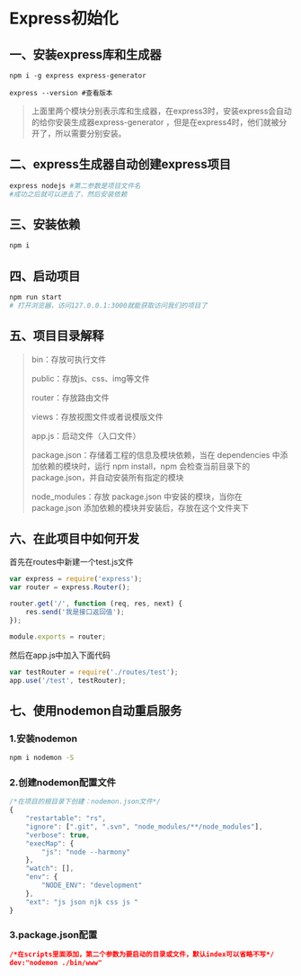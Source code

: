 # Express初始化

## 一、安装express库和生成器

```shell
npm i -g express express-generator

express --version #查看版本
```

>  上面里两个模块分别表示库和生成器，在express3时，安装express会自动的给你安装生成器express-generator ，但是在express4时，他们就被分开了，所以需要分别安装。

## 二、express生成器自动创建express项目

```sh
express nodejs #第二参数是项目文件名
#成功之后就可以进去了，然后安装依赖
```

## 三、安装依赖

```sh
npm i 
```

## 四、启动项目

```sh
npm run start 
# 打开浏览器，访问127.0.0.1:3000就能获取访问我们的项目了
```

## 五、项目目录解释

> bin：存放可执行文件
>
> public：存放js、css、img等文件
>
> router：存放路由文件
>
> views：存放视图文件或者说模版文件
>
> app.js：启动文件（入口文件）
>
> package.json：存储着工程的信息及模块依赖，当在 dependencies 中添加依赖的模块时，运行 npm install，npm 会检查当前目录下的 package.json，并自动安装所有指定的模块
>
> node_modules：存放 package.json 中安装的模块，当你在 package.json 添加依赖的模块并安装后，存放在这个文件夹下

## 六、在此项目中如何开发

首先在routes中新建一个test.js文件

```js
var express = require('express');
var router = express.Router();

router.get('/', function (req, res, next) {
	res.send('我是接口返回值');
});

module.exports = router;
```

然后在app.js中加入下面代码

```js
var testRouter = require('./routes/test');
app.use('/test', testRouter);
```



## 七、使用nodemon自动重启服务

### 1.安装nodemon

```sh
npm i nodemon -S
```

### 2.创建nodemon配置文件

```javascript
/*在项目的根目录下创建：nodemon.json文件*/
{
	"restartable": "rs",
	"ignore": [".git", ".svn", "node_modules/**/node_modules"],
	"verbose": true,
	"execMap": {
		"js": "node --harmony"
	},
	"watch": [],
	"env": {
		"NODE_ENV": "development"
	},
	"ext": "js json njk css js "
}
```

### 3.package.json配置

```json
/*在scripts里面添加，第二个参数为要启动的目录或文件，默认index可以省略不写*/
dev:"nodemon ./bin/www"
```

